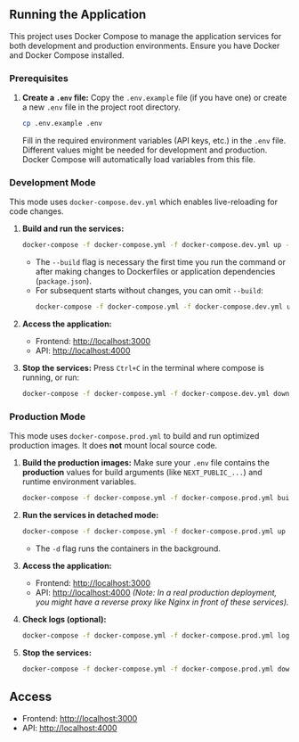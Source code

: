 ## Running the Application

This project uses Docker Compose to manage the application services for both development and production environments. Ensure you have Docker and Docker Compose installed.

### Prerequisites

1.  **Create a `.env` file:** Copy the `.env.example` file (if you have one) or create a new `.env` file in the project root directory.
    ```bash
    cp .env.example .env
    ```
    Fill in the required environment variables (API keys, etc.) in the `.env` file. Different values might be needed for development and production. Docker Compose will automatically load variables from this file.

### Development Mode

This mode uses `docker-compose.dev.yml` which enables live-reloading for code changes.

1.  **Build and run the services:**
    ```bash
    docker-compose -f docker-compose.yml -f docker-compose.dev.yml up --build
    ```
    *   The `--build` flag is necessary the first time you run the command or after making changes to Dockerfiles or application dependencies (`package.json`).
    *   For subsequent starts without changes, you can omit `--build`:
        ```bash
        docker-compose -f docker-compose.yml -f docker-compose.dev.yml up
        ```

2.  **Access the application:**
    *   Frontend: [http://localhost:3000](http://localhost:3000)
    *   API: [http://localhost:4000](http://localhost:4000)

3.  **Stop the services:** Press `Ctrl+C` in the terminal where compose is running, or run:
    ```bash
    docker-compose -f docker-compose.yml -f docker-compose.dev.yml down
    ```

### Production Mode

This mode uses `docker-compose.prod.yml` to build and run optimized production images. It does **not** mount local source code.

1.  **Build the production images:** Make sure your `.env` file contains the **production** values for build arguments (like `NEXT_PUBLIC_...`) and runtime environment variables.
    ```bash
    docker-compose -f docker-compose.yml -f docker-compose.prod.yml build
    ```

2.  **Run the services in detached mode:**
    ```bash
    docker-compose -f docker-compose.yml -f docker-compose.prod.yml up -d
    ```
    *   The `-d` flag runs the containers in the background.

3.  **Access the application:**
    *   Frontend: [http://localhost:3000](http://localhost:3000)
    *   API: [http://localhost:4000](http://localhost:4000)
    *(Note: In a real production deployment, you might have a reverse proxy like Nginx in front of these services).*

4.  **Check logs (optional):**
    ```bash
    docker-compose -f docker-compose.yml -f docker-compose.prod.yml logs -f
    ```

5.  **Stop the services:**
    ```bash
    docker-compose -f docker-compose.yml -f docker-compose.prod.yml down
    ```

## Access

*   Frontend: [http://localhost:3000](http://localhost:3000)
*   API: [http://localhost:4000](http://localhost:4000)